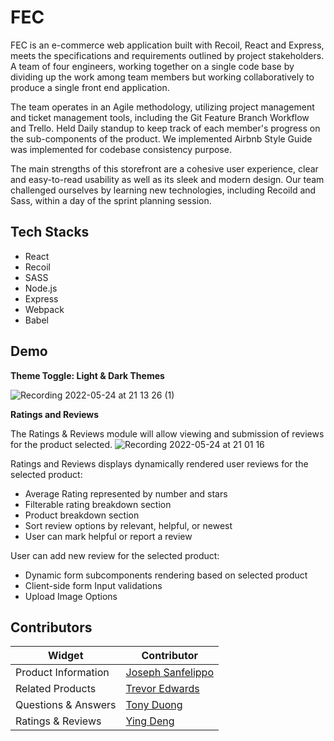 
# FEC

FEC is an e-commerce web application built with Recoil, React and Express, meets the specifications and requirements outlined by project stakeholders. A team of four engineers, working together on a single code base by dividing up the work among team members but working collaboratively to produce a single front end application.

The team operates in an Agile methodology, utilizing project management and ticket management tools, including the Git Feature Branch Workflow and Trello. Held Daily standup to keep track of each member's progress on the sub-components of the product. We implemented Airbnb Style Guide was implemented for codebase consistency purpose.

The main strengths of this storefront are a cohesive user experience, clear and easy-to-read usability as well as its sleek and modern design. Our team challenged ourselves by learning new technologies, including Recoild and Sass, within a day of the sprint planning session.

## Tech Stacks
* React
* Recoil
* SASS
* Node.js
* Express
* Webpack
* Babel

## Demo


**Theme Toggle: Light & Dark Themes**


![Recording 2022-05-24 at 21 13 26 (1)](https://user-images.githubusercontent.com/94567690/170171098-4f7cb479-05f3-4b66-9488-b4156503bf8e.gif)


**Ratings and Reviews**

The Ratings & Reviews module will allow viewing and submission of reviews for the product selected.
![Recording 2022-05-24 at 21 01 16](https://user-images.githubusercontent.com/94567690/170169189-2d192a5d-8b17-4a98-a219-559f6717c03c.gif)

Ratings and Reviews displays dynamically rendered user reviews for the selected product:

* Average Rating represented by number and stars
* Filterable rating breakdown section
* Product breakdown section
* Sort review options by relevant, helpful, or newest
* User can mark helpful or report a review

User can add new review for the selected product:

* Dynamic form subcomponents rendering based on selected product
* Client-side form Input validations
* Upload Image Options

## Contributors

Widget  | Contributor
------------- | -------------
Product Information  | [Joseph Sanfelippo](https://github.com/JosephSanfelippo)
Related Products   | [Trevor Edwards](https://github.com/Skoomatron)
Questions & Answers | [Tony Duong](https://github.com/TonyTTD)
Ratings & Reviews  | [Ying Deng](https://github.com/dybn7758)


